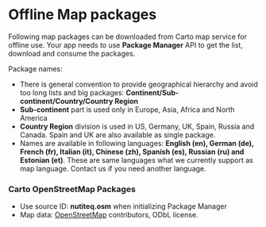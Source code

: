 Offline Map packages
====================

Following map packages can be downloaded from Carto map service for
offline use. Your app needs to use **Package Manager** API to get the
list, download and consume the packages.

Package names:

-   There is general convention to provide geographical hierarchy and
    avoid too long lists and big packages:
    **Continent/Sub-continent/Country/Country Region**
-   **Sub-continent** part is used only in Europe, Asia, Africa and
    North America
-   **Country Region** division is used in US, Germany, UK, Spain,
    Russia and Canada. Spain and UK are also available as
    single package.
-   Names are available in following languages: **English (en), German
    (de), French (fr), Italian (it), Chinese (zh), Spanish (es),
    Russian (ru) and Estonian (et)**. These are same languages what we
    currently support as map language. Contact us if you need
    another language.

### Carto OpenStreetMap Packages

-   Use source ID: **nutiteq.osm** when initializing Package Manager
-   Map data: [OpenStreetMap](http://www.openstreetmap.org)
    contributors, ODbL license.

<script type="text/javascript">
\$(document).ready(function() {\

\$.get(‘//d2izt4z5iclshv.cloudfront.net/mappackages/v1/nutiteq.osm/packages.json’,
function(data) {

var p\_name = ’’;\
 var obj = \$.parseJSON(data);\
 var sorted = \_.sortBy(obj.packages, function(item) {\
 return (\[item.metainfo.name\_en\]);\
 });

p\_name =
‘<table class="table table-striped table-bordered"><tr><th style="padding:5px;">Package
name</th><th></th><th style="padding:5px;">ID</th><th></th><th style="padding:5px;">Size
(MB)</th><th></th><th style="padding:5px;">Ver</th><th></th></tr>’;\
 \$.each(sorted, function () {\
 p\_name += “<tr>”;\
 p\_name *= ’<td style="padding:5px;">’* this.metainfo.name\_en +
“<td/>”;\
 p\_name *= ’<td style="padding:5px;">’* this.id + “<td/>”;\
 p\_name *= ’<td style="padding:5px;">’*
(this.size/(1024\*1024)).toFixed(1).replace(“.0”, “”) + “<td/>”;\
 p\_name *= ’<td style="padding:5px;">’* this.version + “<td/>”;\
 p\_name += “</tr>”;\
 });\
 p\_name += “</table>”;\
 \$(‘\#packages’).html(p\_name);\
 }, ‘text’);\
 });

</script>
<div id="packages">
</div>

